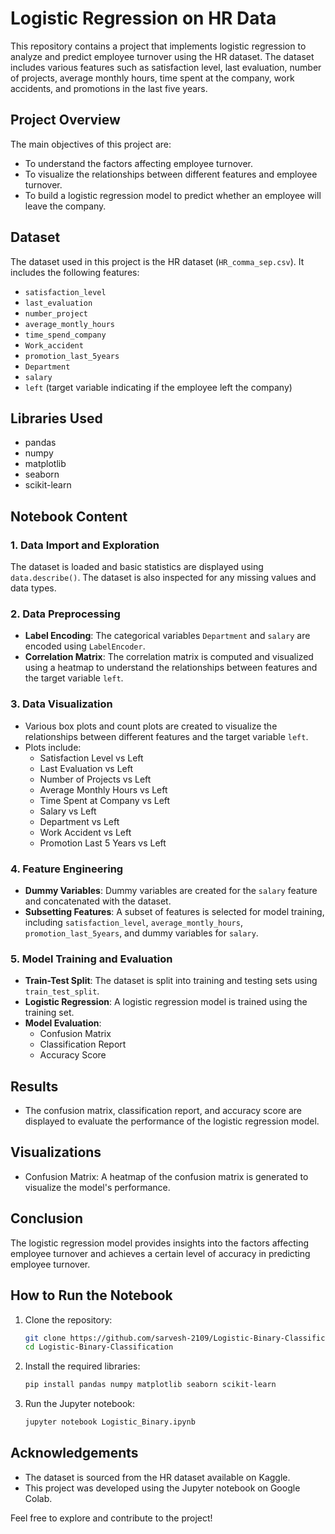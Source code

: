 # Logistic Regression on HR Data

This repository contains a project that implements logistic regression to analyze and predict employee turnover using the HR dataset. The dataset includes various features such as satisfaction level, last evaluation, number of projects, average monthly hours, time spent at the company, work accidents, and promotions in the last five years.

## Project Overview

The main objectives of this project are:
- To understand the factors affecting employee turnover.
- To visualize the relationships between different features and employee turnover.
- To build a logistic regression model to predict whether an employee will leave the company.

## Dataset

The dataset used in this project is the HR dataset (`HR_comma_sep.csv`). It includes the following features:
- `satisfaction_level`
- `last_evaluation`
- `number_project`
- `average_montly_hours`
- `time_spend_company`
- `Work_accident`
- `promotion_last_5years`
- `Department`
- `salary`
- `left` (target variable indicating if the employee left the company)

## Libraries Used

- pandas
- numpy
- matplotlib
- seaborn
- scikit-learn

## Notebook Content

### 1. Data Import and Exploration

The dataset is loaded and basic statistics are displayed using `data.describe()`. The dataset is also inspected for any missing values and data types.

### 2. Data Preprocessing

- **Label Encoding**: The categorical variables `Department` and `salary` are encoded using `LabelEncoder`.
- **Correlation Matrix**: The correlation matrix is computed and visualized using a heatmap to understand the relationships between features and the target variable `left`.

### 3. Data Visualization

- Various box plots and count plots are created to visualize the relationships between different features and the target variable `left`.
- Plots include:
  - Satisfaction Level vs Left
  - Last Evaluation vs Left
  - Number of Projects vs Left
  - Average Monthly Hours vs Left
  - Time Spent at Company vs Left
  - Salary vs Left
  - Department vs Left
  - Work Accident vs Left
  - Promotion Last 5 Years vs Left

### 4. Feature Engineering

- **Dummy Variables**: Dummy variables are created for the `salary` feature and concatenated with the dataset.
- **Subsetting Features**: A subset of features is selected for model training, including `satisfaction_level`, `average_montly_hours`, `promotion_last_5years`, and dummy variables for `salary`.

### 5. Model Training and Evaluation

- **Train-Test Split**: The dataset is split into training and testing sets using `train_test_split`.
- **Logistic Regression**: A logistic regression model is trained using the training set.
- **Model Evaluation**:
  - Confusion Matrix
  - Classification Report
  - Accuracy Score

## Results

- The confusion matrix, classification report, and accuracy score are displayed to evaluate the performance of the logistic regression model.

## Visualizations

- Confusion Matrix: A heatmap of the confusion matrix is generated to visualize the model's performance.

## Conclusion

The logistic regression model provides insights into the factors affecting employee turnover and achieves a certain level of accuracy in predicting employee turnover.

## How to Run the Notebook

1. Clone the repository:
   ```bash
   git clone https://github.com/sarvesh-2109/Logistic-Binary-Classification.git
   cd Logistic-Binary-Classification
   ```

2. Install the required libraries:
   ```bash
   pip install pandas numpy matplotlib seaborn scikit-learn
   ```

3. Run the Jupyter notebook:
   ```bash
   jupyter notebook Logistic_Binary.ipynb
   ```

## Acknowledgements

- The dataset is sourced from the HR dataset available on Kaggle.
- This project was developed using the Jupyter notebook on Google Colab.

Feel free to explore and contribute to the project!
